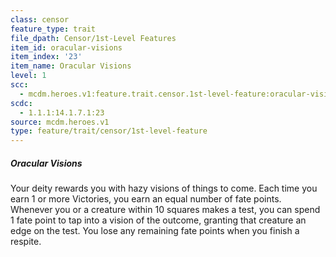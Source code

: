 ```yaml
---
class: censor
feature_type: trait
file_dpath: Censor/1st-Level Features
item_id: oracular-visions
item_index: '23'
item_name: Oracular Visions
level: 1
scc:
  - mcdm.heroes.v1:feature.trait.censor.1st-level-feature:oracular-visions
scdc:
  - 1.1.1:14.1.7.1:23
source: mcdm.heroes.v1
type: feature/trait/censor/1st-level-feature
---
```


##### Oracular Visions

Your deity rewards you with hazy visions of things to come. Each time you earn 1 or more Victories, you earn an equal number of fate points. Whenever you or a creature within 10 squares makes a test, you can spend 1 fate point to tap into a vision of the outcome, granting that creature an edge on the test. You lose any remaining fate points when you finish a respite.
